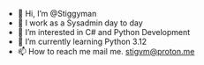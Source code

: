 - 👋 Hi, I’m @Stiggyman
- 🏢 I work as a Sysadmin day to day
- 👀 I’m interested in C# and Python Development
- 🌱 I’m currently learning Python 3.12
- 📫 How to reach me mail me. stigvm@proton.me

<!---
Stiggyman/Stiggyman is a ✨ special ✨ repository because its `README.md` (this file) appears on your GitHub profile.
You can click the Preview link to take a look at your changes.
--->

